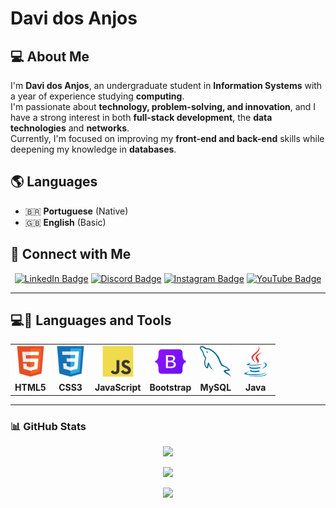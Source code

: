# Davi dos Anjos

## 💻 About Me
I'm **Davi dos Anjos**, an undergraduate student in **Information Systems** with a year of experience studying **computing**.  
I'm passionate about **technology, problem-solving, and innovation**, and I have a strong interest in both **full-stack development**, the **data technologies** and **networks**.  
Currently, I'm focused on improving my **front-end and back-end** skills while deepening my knowledge in **databases**.  

## 🌎 Languages
- 🇧🇷 **Portuguese** (Native)  
- 🇬🇧 **English** (Basic)  

## 📢 Connect with Me
<div align="center">
  
[![LinkedIn Badge](https://img.shields.io/badge/-LinkedIn-blue?style=for-the-badge&logo=linkedin)](https://www.linkedin.com/in/davi-anjs/) [![Discord Badge](https://img.shields.io/badge/-Discord-5865F2?style=for-the-badge&logo=discord&logoColor=white)](https://discord.com/users/seu-id) [![Instagram Badge](https://img.shields.io/badge/-Instagram-E4405F?style=for-the-badge&logo=instagram&logoColor=white)](https://www.instagram.com/davi_anjs/) [![YouTube Badge](https://img.shields.io/badge/-YouTube-FF0000?style=for-the-badge&logo=youtube&logoColor=white)](https://www.youtube.com/c/seu-canal) 

</div>

---

## 💻🔧 Languages and Tools

<div align="center">

<table align="center">
  <tr>
    <td align="center"><img src="https://raw.githubusercontent.com/devicons/devicon/master/icons/html5/html5-original.svg" width="50"></td>
    <td align="center"><img src="https://raw.githubusercontent.com/devicons/devicon/master/icons/css3/css3-original.svg" width="50"></td>
    <td align="center"><img src="https://raw.githubusercontent.com/devicons/devicon/master/icons/javascript/javascript-original.svg" width="50"></td>
    <td align="center"><img src="https://raw.githubusercontent.com/devicons/devicon/master/icons/bootstrap/bootstrap-original.svg" width="50"></td>
    <td align="center"><img src="https://raw.githubusercontent.com/devicons/devicon/master/icons/mysql/mysql-original.svg" width="50"></td>
    <td align="center"><img src="https://raw.githubusercontent.com/devicons/devicon/master/icons/java/java-original.svg" width="50"></td>
  </tr>
  <tr>
    <td align="center"><b>HTML5</b></td>
    <td align="center"><b>CSS3</b></td>
    <td align="center"><b>JavaScript</b></td>
    <td align="center"><b>Bootstrap</b></td>
    <td align="center"><b>MySQL</b></td>
    <td align="center"><b>Java</b></td>
  </tr>
</table>

</div>

---

### 📊 GitHub Stats 

<div align="center">
  
<p align="center">
  <img width="48%" src="https://github-readme-stats.vercel.app/api?username=DaviKiwii&show_icons=true&theme=tokyonight" />
</p>

<p align="center">
  <img width="48%" src="https://github-readme-stats.vercel.app/api/top-langs/?username=DaviKiwii&layout=compact&langs_count=6&theme=tokyonight"/>
</p>

<p align="center">
  <img width="48%" src="https://github-readme-streak-stats.herokuapp.com?user=DaviKiwii&theme=tokyonight"/>
</p>


 
</div> 
